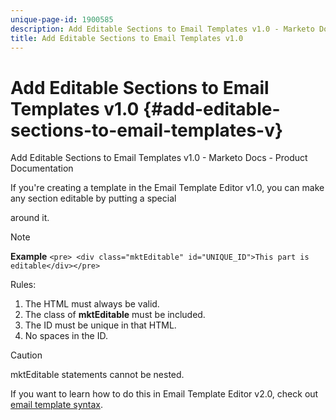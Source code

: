 ```yaml
---
unique-page-id: 1900585
description: Add Editable Sections to Email Templates v1.0 - Marketo Docs - Product Documentation
title: Add Editable Sections to Email Templates v1.0
---
```


# Add Editable Sections to Email Templates v1.0 {#add-editable-sections-to-email-templates-v}

Add Editable Sections to Email Templates v1.0 - Marketo Docs - Product Documentation

If you're creating a template in the Email Template Editor v1.0, you can make any section editable by putting a special <div> around it.

>[!NOTE]
>
>**Example**
>`<pre> <div class="mktEditable" id="UNIQUE_ID">This part is editable</div></pre>`

Rules:

1. The HTML must always be valid.
1. The class of **mktEditable** must be included.
1. The ID must be unique in that HTML.
1. No spaces in the ID.

>[!CAUTION]
>
>mktEditable statements cannot be nested.

If you want to learn how to do this in Email Template Editor v2.0, check out [email template syntax](../../../../product-docs/email-marketing/general/email-editor-2.0/email-template-syntax.md). 